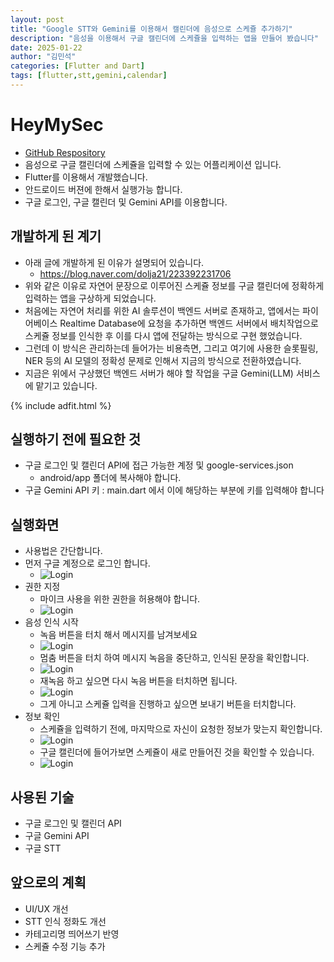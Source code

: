 ```yaml
---
layout: post
title: "Google STT와 Gemini를 이용해서 캘린더에 음성으로 스케쥴 추가하기"
description: "음성을 이용해서 구글 캘린더에 스케쥴을 입력하는 앱을 만들어 봤습니다"
date: 2025-01-22
author: "김민석"
categories: [Flutter and Dart]
tags: [flutter,stt,gemini,calendar]
---
```

# HeyMySec
- [GitHub Respository](https://github.com/reddol18/heymysec)
- 음성으로 구글 캘린더에 스케쥴을 입력할 수 있는 어플리케이션 입니다.
- Flutter를 이용해서 개발했습니다.
- 안드로이드 버젼에 한해서 실행가능 합니다.
- 구글 로그인, 구글 캘린더 및 Gemini API를 이용합니다.

## 개발하게 된 계기

- 아래 글에 개발하게 된 이유가 설명되어 있습니다.
  - https://blog.naver.com/dolja21/223392231706
- 위와 같은 이유로 자연어 문장으로 이루어진 스케쥴 정보를 구글 캘린더에 정확하게 입력하는 앱을 구상하게 되었습니다.
- 처음에는 자연어 처리를 위한 AI 솔루션이 백엔드 서버로 존재하고, 앱에서는 파이어베이스 Realtime Database에
  요청을 추가하면 백엔드 서버에서 배치작업으로 스케쥴 정보를 인식한 후 이를 다시 앱에 전달하는 방식으로 구현 했었습니다.
- 그런데 이 방식은 관리하는데 들어가는 비용측면, 그리고 여기에 사용한 슬롯필링, NER 등의 AI 모델의 정확성 문제로 인해서
  지금의 방식으로 전환하였습니다.
- 지금은 위에서 구상했던 백엔드 서버가 해야 할 작업을 구글 Gemini(LLM) 서비스에 맡기고 있습니다.

{% include adfit.html %}    

## 실행하기 전에 필요한 것

- 구글 로그인 및 캘린더 API에 접근 가능한 계정 및 google-services.json
  - android/app 폴더에 복사해야 합니다.
- 구글 Gemini API 키 : main.dart 에서 이에 해당하는 부분에 키를 입력해야 합니다

## 실행화면

- 사용법은 간단합니다.
- 먼저 구글 계정으로 로그인 합니다.
  - ![Login](https://reddol18.github.io/dev5min/images/20250122/1.jpeg)
- 권한 지정
  - 마이크 사용을 위한 권한을 허용해야 합니다.
  - ![Login](https://reddol18.github.io/dev5min/images/20250122/2.jpeg) 
- 음성 인식 시작
  - 녹음 버튼을 터치 해서 메시지를 남겨보세요
  - ![Login](https://reddol18.github.io/dev5min/images/20250122/3.jpeg)
  - 멈춤 버튼을 터치 하여 메시지 녹음을 중단하고, 인식된 문장을 확인합니다.
  - ![Login](https://reddol18.github.io/dev5min/images/20250122/4.jpeg)
  - 재녹음 하고 싶으면 다시 녹음 버튼을 터치하면 됩니다.
  - ![Login](https://reddol18.github.io/dev5min/images/20250122/5.jpeg)
  - 그게 아니고 스케쥴 입력을 진행하고 싶으면 보내기 버튼을 터치합니다.
- 정보 확인
  - 스케쥴을 입력하기 전에, 마지막으로 자신이 요청한 정보가 맞는지 확인합니다. 
  - ![Login](https://reddol18.github.io/dev5min/images/20250122/6.jpeg)
  - 구글 캘린더에 들어가보면 스케쥴이 새로 만들어진 것을 확인할 수 있습니다.
  - ![Login](https://reddol18.github.io/dev5min/images/20250122/result.png)

## 사용된 기술

- 구글 로그인 및 캘린더 API
- 구글 Gemini API
- 구글 STT

## 앞으로의 계획

- UI/UX 개선
- STT 인식 정화도 개선
- 카테고리명 띄어쓰기 반영
- 스케쥴 수정 기능 추가